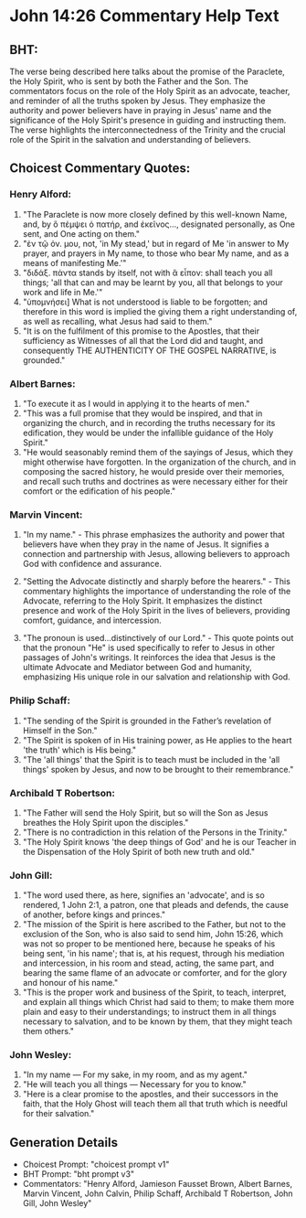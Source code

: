# John 14:26 Commentary Help Text

## BHT:
The verse being described here talks about the promise of the Paraclete, the Holy Spirit, who is sent by both the Father and the Son. The commentators focus on the role of the Holy Spirit as an advocate, teacher, and reminder of all the truths spoken by Jesus. They emphasize the authority and power believers have in praying in Jesus' name and the significance of the Holy Spirit's presence in guiding and instructing them. The verse highlights the interconnectedness of the Trinity and the crucial role of the Spirit in the salvation and understanding of believers.

## Choicest Commentary Quotes:
### Henry Alford:
1. "The Paraclete is now more closely defined by this well-known Name, and, by ὃ πέμψει ὁ πατήρ, and ἐκεῖνος…, designated personally, as One sent, and One acting on them."
2. "ἐν τῷ ὀν. μου, not, 'in My stead,' but in regard of Me 'in answer to My prayer, and prayers in My name, to those who bear My name, and as a means of manifesting Me.'"
3. "διδάξ. πάντα stands by itself, not with ἃ εἶπον: shall teach you all things; 'all that can and may be learnt by you, all that belongs to your work and life in Me.'"
4. "ὑπομνήσει] What is not understood is liable to be forgotten; and therefore in this word is implied the giving them a right understanding of, as well as recalling, what Jesus had said to them."
5. "It is on the fulfilment of this promise to the Apostles, that their sufficiency as Witnesses of all that the Lord did and taught, and consequently THE AUTHENTICITY OF THE GOSPEL NARRATIVE, is grounded."

### Albert Barnes:
1. "To execute it as I would in applying it to the hearts of men." 
2. "This was a full promise that they would be inspired, and that in organizing the church, and in recording the truths necessary for its edification, they would be under the infallible guidance of the Holy Spirit."
3. "He would seasonably remind them of the sayings of Jesus, which they might otherwise have forgotten. In the organization of the church, and in composing the sacred history, he would preside over their memories, and recall such truths and doctrines as were necessary either for their comfort or the edification of his people."

### Marvin Vincent:
1. "In my name." - This phrase emphasizes the authority and power that believers have when they pray in the name of Jesus. It signifies a connection and partnership with Jesus, allowing believers to approach God with confidence and assurance.

2. "Setting the Advocate distinctly and sharply before the hearers." - This commentary highlights the importance of understanding the role of the Advocate, referring to the Holy Spirit. It emphasizes the distinct presence and work of the Holy Spirit in the lives of believers, providing comfort, guidance, and intercession.

3. "The pronoun is used...distinctively of our Lord." - This quote points out that the pronoun "He" is used specifically to refer to Jesus in other passages of John's writings. It reinforces the idea that Jesus is the ultimate Advocate and Mediator between God and humanity, emphasizing His unique role in our salvation and relationship with God.

### Philip Schaff:
1. "The sending of the Spirit is grounded in the Father’s revelation of Himself in the Son."
2. "The Spirit is spoken of in His training power, as He applies to the heart 'the truth' which is His being."
3. "The 'all things' that the Spirit is to teach must be included in the 'all things' spoken by Jesus, and now to be brought to their remembrance."

### Archibald T Robertson:
1. "The Father will send the Holy Spirit, but so will the Son as Jesus breathes the Holy Spirit upon the disciples." 
2. "There is no contradiction in this relation of the Persons in the Trinity." 
3. "The Holy Spirit knows 'the deep things of God' and he is our Teacher in the Dispensation of the Holy Spirit of both new truth and old."

### John Gill:
1. "The word used there, as here, signifies an 'advocate', and is so rendered, 1 John 2:1, a patron, one that pleads and defends, the cause of another, before kings and princes."
2. "The mission of the Spirit is here ascribed to the Father, but not to the exclusion of the Son, who is also said to send him, John 15:26, which was not so proper to be mentioned here, because he speaks of his being sent, 'in his name'; that is, at his request, through his mediation and intercession, in his room and stead, acting, the same part, and bearing the same flame of an advocate or comforter, and for the glory and honour of his name."
3. "This is the proper work and business of the Spirit, to teach, interpret, and explain all things which Christ had said to them; to make them more plain and easy to their understandings; to instruct them in all things necessary to salvation, and to be known by them, that they might teach them others."

### John Wesley:
1. "In my name — For my sake, in my room, and as my agent."
2. "He will teach you all things — Necessary for you to know."
3. "Here is a clear promise to the apostles, and their successors in the faith, that the Holy Ghost will teach them all that truth which is needful for their salvation."


## Generation Details
- Choicest Prompt: "choicest prompt v1"
- BHT Prompt: "bht prompt v3"
- Commentators: "Henry Alford, Jamieson Fausset Brown, Albert Barnes, Marvin Vincent, John Calvin, Philip Schaff, Archibald T Robertson, John Gill, John Wesley"
